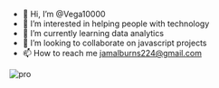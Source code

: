 - 👋 Hi, I’m @Vega10000
- 👀 I’m interested in helping people with technology
- 🌱 I’m currently learning data analytics
- 💞️ I’m looking to collaborate on javascript projects
- 📫 How to reach me jamalburns224@gmail.com


![pro](https://user-images.githubusercontent.com/131797675/234341396-bf9c1438-a58f-47d0-bf66-c65e10f9ea57.png)
